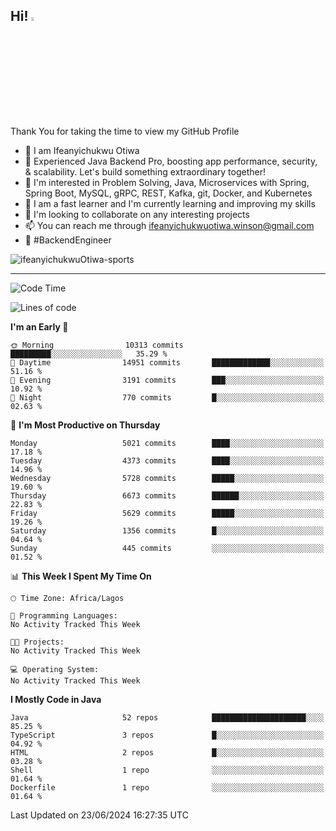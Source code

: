 <!-- BLOG-POST-LIST:START --><!-- BLOG-POST-LIST:END -->

## Hi! <img src="https://media.giphy.com/media/hvRJCLFzcasrR4ia7z/giphy.gif" width="4%"> 

Thank You for taking the time to view my GitHub Profile

- 👋 I am Ifeanyichukwu Otiwa
- 🚀 Experienced Java Backend Pro, boosting app performance, security, & scalability. Let's build something extraordinary together!
- 👀 I'm interested in Problem Solving, Java, Microservices with Spring, Spring Boot, MySQL, gRPC, REST, Kafka, git, Docker, and Kubernetes
- 🌱 I am a fast learner and I'm currently learning and improving my skills
- 💞️ I'm looking to collaborate on any interesting projects
- 📫 You can reach me through ifeanyichukwuotiwa.winson@gmail.com
- 🚀 #BackendEngineer

<p align="left" marginTop="10px"> <img src="https://komarev.com/ghpvc/?username=ifeanyichukwuOtiwa-sports&label=Profile%20views&color=0e75b6&style=for-the-badge" alt="ifeanyichukwuOtiwa-sports" /> </p>

***

<!--START_SECTION:waka-->
![Code Time](http://img.shields.io/badge/Code%20Time-2%2C611%20hrs%2044%20mins-blue)

![Lines of code](https://img.shields.io/badge/From%20Hello%20World%20I%27ve%20Written-7.5%20million%20lines%20of%20code-blue)

**I'm an Early 🐤** 

```text
🌞 Morning                10313 commits       █████████░░░░░░░░░░░░░░░░   35.29 % 
🌆 Daytime                14951 commits       █████████████░░░░░░░░░░░░   51.16 % 
🌃 Evening                3191 commits        ███░░░░░░░░░░░░░░░░░░░░░░   10.92 % 
🌙 Night                  770 commits         █░░░░░░░░░░░░░░░░░░░░░░░░   02.63 % 
```
📅 **I'm Most Productive on Thursday** 

```text
Monday                   5021 commits        ████░░░░░░░░░░░░░░░░░░░░░   17.18 % 
Tuesday                  4373 commits        ████░░░░░░░░░░░░░░░░░░░░░   14.96 % 
Wednesday                5728 commits        █████░░░░░░░░░░░░░░░░░░░░   19.60 % 
Thursday                 6673 commits        ██████░░░░░░░░░░░░░░░░░░░   22.83 % 
Friday                   5629 commits        █████░░░░░░░░░░░░░░░░░░░░   19.26 % 
Saturday                 1356 commits        █░░░░░░░░░░░░░░░░░░░░░░░░   04.64 % 
Sunday                   445 commits         ░░░░░░░░░░░░░░░░░░░░░░░░░   01.52 % 
```


📊 **This Week I Spent My Time On** 

```text
🕑︎ Time Zone: Africa/Lagos

💬 Programming Languages: 
No Activity Tracked This Week

🐱‍💻 Projects: 
No Activity Tracked This Week

💻 Operating System: 
No Activity Tracked This Week
```

**I Mostly Code in Java** 

```text
Java                     52 repos            █████████████████████░░░░   85.25 % 
TypeScript               3 repos             █░░░░░░░░░░░░░░░░░░░░░░░░   04.92 % 
HTML                     2 repos             █░░░░░░░░░░░░░░░░░░░░░░░░   03.28 % 
Shell                    1 repo              ░░░░░░░░░░░░░░░░░░░░░░░░░   01.64 % 
Dockerfile               1 repo              ░░░░░░░░░░░░░░░░░░░░░░░░░   01.64 % 
```




 Last Updated on 23/06/2024 16:27:35 UTC
<!--END_SECTION:waka-->

<!--
<p align="center">
![trophy](https://github-profile-trophy.vercel.app/?username=ifeanyichukwuOtiwa-sports&theme=onedark) (https://github.com/ryo-ma/github-profile-trophy)
</p>
-->

<!---
ifeanyi-otiwa/ifeanyi-otiwa is a ✨ special ✨ repository because its `README.md` (this file) appears on your GitHub profile.
You can click the Preview link to take a look at your changes.
--->
